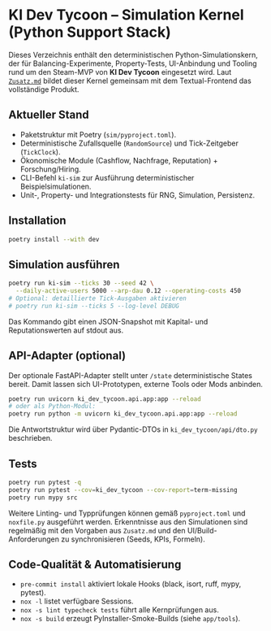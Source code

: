 # KI Dev Tycoon – Simulation Kernel (Python Support Stack)

Dieses Verzeichnis enthält den deterministischen Python-Simulationskern, der für Balancing-Experimente, Property-Tests, UI-Anbindung und Tooling rund um den Steam-MVP von **KI Dev Tycoon** eingesetzt wird. Laut [`Zusatz.md`](../Zusatz.md) bildet dieser Kernel gemeinsam mit dem Textual-Frontend das vollständige Produkt.

## Aktueller Stand

- Paketstruktur mit Poetry (`sim/pyproject.toml`).
- Deterministische Zufallsquelle (`RandomSource`) und Tick-Zeitgeber (`TickClock`).
- Ökonomische Module (Cashflow, Nachfrage, Reputation) + Forschung/Hiring.
- CLI-Befehl `ki-sim` zur Ausführung deterministischer Beispielsimulationen.
- Unit-, Property- und Integrationstests für RNG, Simulation, Persistenz.

## Installation

```bash
poetry install --with dev
```

## Simulation ausführen

```bash
poetry run ki-sim --ticks 30 --seed 42 \
  --daily-active-users 5000 --arp-dau 0.12 --operating-costs 450
# Optional: detaillierte Tick-Ausgaben aktivieren
# poetry run ki-sim --ticks 5 --log-level DEBUG
```

Das Kommando gibt einen JSON-Snapshot mit Kapital- und Reputationswerten auf stdout aus.

## API-Adapter (optional)

Der optionale FastAPI-Adapter stellt unter `/state` deterministische States bereit. Damit lassen sich UI-Prototypen, externe Tools oder Mods anbinden.

```bash
poetry run uvicorn ki_dev_tycoon.api.app:app --reload
# oder als Python-Modul:
poetry run python -m uvicorn ki_dev_tycoon.api.app:app --reload
```

Die Antwortstruktur wird über Pydantic-DTOs in `ki_dev_tycoon/api/dto.py` beschrieben.

## Tests

```bash
poetry run pytest -q
poetry run pytest --cov=ki_dev_tycoon --cov-report=term-missing
poetry run mypy src
```

Weitere Linting- und Typprüfungen können gemäß `pyproject.toml` und `noxfile.py` ausgeführt werden. Erkenntnisse aus den Simulationen sind regelmäßig mit den Vorgaben aus `Zusatz.md` und den UI/Build-Anforderungen zu synchronisieren (Seeds, KPIs, Formeln).

## Code-Qualität & Automatisierung

- `pre-commit install` aktiviert lokale Hooks (black, isort, ruff, mypy, pytest).
- `nox -l` listet verfügbare Sessions.
- `nox -s lint typecheck tests` führt alle Kernprüfungen aus.
- `nox -s build` erzeugt PyInstaller-Smoke-Builds (siehe `app/tools`).
